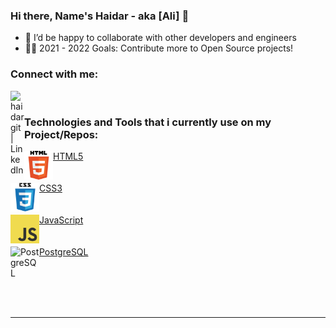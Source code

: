  
 ### Hi there, Name's Haidar - aka [Ali] 👋

- 👯 I’d be happy to collaborate with other developers and engineers
- 👏🏼 2021 - 2022 Goals: Contribute more to Open Source projects!

### Connect with me:

[<img align="left" alt="haidargit | LinkedIn" width="22px" src="https://cdn.jsdelivr.net/npm/simple-icons@v3/icons/linkedin.svg" />][linkedin]

<br /> 

### Technologies and Tools that i currently use on my Project/Repos:

[<img align="left" alt="HTML5" width="46px" src="https://raw.githubusercontent.com/github/explore/80688e429a7d4ef2fca1e82350fe8e3517d3494d/topics/html/html.png" />HTML5 <br/><br/><br/>][wikiHtml]
[<img align="left" alt="CSS3" width="46px" src="https://raw.githubusercontent.com/github/explore/80688e429a7d4ef2fca1e82350fe8e3517d3494d/topics/css/css.png" />CSS3 <br/><br/><br/>][wikiCss3]
[<img align="left" alt="JavaScript" width="46px" src="https://raw.githubusercontent.com/github/explore/80688e429a7d4ef2fca1e82350fe8e3517d3494d/topics/javascript/javascript.png" />JavaScript <br/><br/><br/>][js]
[<img align="left" alt="PostgreSQL" width="46px" src="https://avatars0.githubusercontent.com/u/177543?s=200&v=4" /> PostgreSQL <br/><br/><br/>][postgre]


<br />
<br />

---

[linkedin]: https://linkedin.com/in/haidarali96
[wikiHtml]: https://id.wikipedia.org/wiki/HTML5
[wikiCss3]: https://id.wikipedia.org/wiki/CSS_3
[js]: www.javascript.com
[postgre]: https://www.postgresql.org

